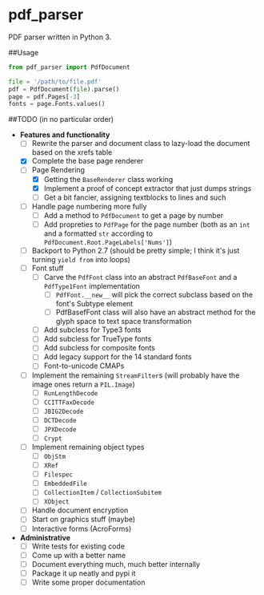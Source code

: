# pdf_parser

PDF parser written in Python 3.

##Usage
```python
from pdf_parser import PdfDocument

file = '/path/to/file.pdf'
pdf = PdfDocument(file).parse()
page = pdf.Pages[-3]
fonts = page.Fonts.values()
```


##TODO (in no particular order)
- **Features and functionality**
  - [ ] Rewrite the parser and document class to lazy-load the document based on the xrefs table
  - [x] Complete the base page renderer
  - [ ] Page Rendering
    - [x] Getting the `BaseRenderer` class working
    - [x] Implement a proof of concept extractor that just dumps strings
    - [ ] Get a bit fancier, assigning textblocks to lines and such
  - [ ] Handle page numbering more fully
    - [ ] Add a method to `PdfDocument` to get a page by number
    - [ ] Add propreties to `PdfPage` for the page number (both as an `int` and a formatted `str` according to `PdfDocument.Root.PageLabels['Nums']`)
  - [ ] Backport to Python 2.7 (should be pretty simple; I think it's just turning `yield from` into loops)
  - [ ] Font stuff
    - [ ] Carve the `PdfFont` class into an abstract `PdfBaseFont` and a `PdfType1Font` implementation
      - [ ] `PdfFont.__new__` will pick the correct subclass based on the font's Subtype element
      - [ ] PdfBasefFont class will also have an abstract method for the glyph space to text space transformation
    - [ ] Add subcless for Type3 fonts
    - [ ] Add subcless for TrueType fonts
    - [ ] Add subcless for composite fonts
    - [ ] Add legacy support for the 14 standard fonts
    - [ ] Font-to-unicode CMAPs
  - [ ] Implement the remaining `StreamFilter`s (will probably have the image ones return a `PIL.Image`)
    - [ ] `RunLengthDecode`
    - [ ] `CCITTFaxDecode`
    - [ ] `JBIG2Decode`
    - [ ] `DCTDecode`
    - [ ] `JPXDecode`
    - [ ] `Crypt`
  - [ ] Implement remaining object types
    - [ ] `ObjStm`
    - [ ] `XRef`
    - [ ] `Filespec`
    - [ ] `EmbeddedFile`
    - [ ] `CollectionItem` / `CollectionSubitem`
    - [ ] `XObject`
  - [ ] Handle document encryption
  - [ ] Start on graphics stuff (maybe)
  - [ ] Interactive forms (AcroForms)
- **Administrative**
  - [ ] Write tests for existing code
  - [ ] Come up with a better name
  - [ ] Document everything much, much better internally
  - [ ] Package it up neatly and pypi it
  - [ ] Write some proper documentation
